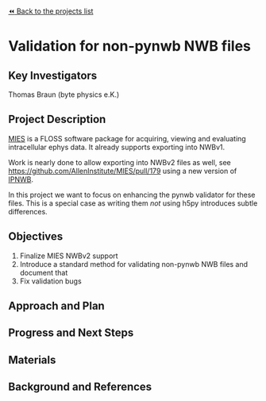 [:rewind: Back to the projects list](../PROJECTS.md)

<!-- For information on how to write GitHub .md files see https://guides.github.com/features/mastering-markdown/ -->

# Validation for non-pynwb NWB files

## Key Investigators

Thomas Braun (byte physics e.K.)

## Project Description

[MIES](https://github.com/AllenInstitute/MIES) is a FLOSS software package for
acquiring, viewing and evaluating intracellular ephys data. It already supports exporting into NWBv1.

Work is nearly done to allow exporting into NWBv2 files as well, see
https://github.com/AllenInstitute/MIES/pull/179 using a new version of [IPNWB](https://github.com/AllenInstitute/IPNWB).

In this project we want to focus on enhancing the pynwb validator for these files.
This is a special case as writing them *not* using h5py introduces subtle
differences.

## Objectives

<!-- Briefly describe the objectives of your project. What would you like to achive?-->

1. Finalize MIES NWBv2 support
2. Introduce a standard method for validating non-pynwb NWB files and document that
3. Fix validation bugs

## Approach and Plan

<!-- 1. Describe the steps of your planned approach to reach the objectives.-->
<!-- 1. ... -->
<!-- 1. ... -->

## Progress and Next Steps

<!--Populate this section as you are making progress before/during/after the hackathon-->
<!--Describe the progress you have made on the project,e.g., which objectives you have achieved and how.-->
<!--Describe the next steps you are planing to take to complete the project.-->

## Materials

<!--If available add links to the materials relevant to the project, e.g., the code generated for the project or data used-->
<!--If available add pictures and links to videos that demonstrate what has been accomplished.-->
<!--![Description of picture](Example2.jpg)-->

## Background and References

<!--Use this space for information that may help people better understand your project, like links to papers, source code, or data ,e.g:-->
<!-- - Source code: https://github.com/YourUser/YourRepository -->
<!-- - Documentation: https://link.to.docs -->
<!-- - Test data: https://link.to.test.data -->

